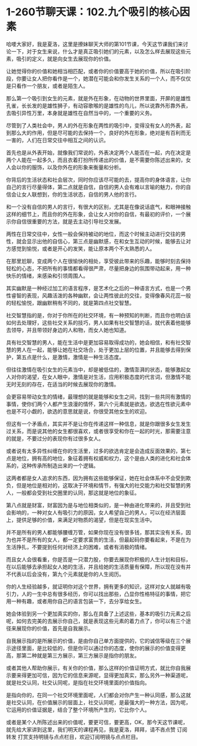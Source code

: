 # 1-260节聊天课：102.九个吸引的核心因素

哈喽大家好，我是夏洛，这里是撩妹聊天大师的第101节课，今天这节课我们来讨论一下，对于女生来说，什么才是真正吸引她们的元素，以及怎么样去展现这些元素，吸引的定义，就是向女生去展现你的价值。

让她觉得你的价值和她相当相匹配，或者你的价值要高于她的价值，所以在吸引阶段，你要让女人把你看作是一个，她潜在可能会和你发生关系的一个人，而不仅仅是只看作一个朋友，或者是陌生人。

那么第一个吸引到女生的元素，就是外在形象，在动物的世界里面，开屏的是雄性孔雀，长长发的是雄性狮子，有动容歌喉的是雄性的鸟儿，所以说靠外形靠外表，去吸引异性万里，本身就是雄性在自然当中的，一个重要的义务。

尽管到了人类社会中，男人的外在形象在两性的吸引中，变得没有女人的外表，起到那么大的作用，但是尽可能的去保持一个，良好的外在形象，绝对是有百利而无一害的，人们在日常交往中相互之间的认识。

首先也是从外表开始，就像我们常说的，外表决定两个人能否在一起，内在决定是两个人能在一起多久，而且衣着打扮所传递出的价值，是不需要你陈述出来的，女人会以你的服饰，以及你外在的形象来衡量和分析。

你背后的生活状态和社会层次，同时你应该尽可能的去，提高你的身体语言，让你自己的言行尽量得体，第二点就是自信，自信的男人会有难以言喻的魅力，你的自信会让女人联想到，你的生活状态，自信的男人他的言行。

和一个没有自信的男人的言行，有很大的区别，尤其是在像说话底气，和眼神接触这样的细节上，而且你的外在形象，会让女人对你的自信，有最初的评价，一个展示你自信很重要的方法，就是去主动引导社交发展。

两性在日常交往中，女性一般会保持被动的地位，而这个时候主动进行交往的男性，就会显示出他的自信心，第三点是幽默感，在和女生互动的时候，能够去让对方感觉到愉悦，或者是开心的发笑，能让原本两个不太熟悉的人。

在那里尬聊，变成两个人在很愉快的相处，享受彼此带来的乐趣，能够时刻去保持轻松的心态，不把所有的事情都看得很严肃，尽量把身边的氛围带动起来，用一种快乐的情绪，来感染和引领周围人。

其实幽默是一种经过加工的语言程序，是艺术化之后的一种语言方式，也是一个男性睿智的表现，风趣活泼的各种幽默，会让两性彼此的交往，变得像春风花蕊一般的轻松愉悦，跟幽默稍有不同的，就是第四点社交智慧。

社交智慧指的是，你对于你所在的社交环境，有一种预知的判断，而且你也明白该如何去处理好，这些社交关系的技巧，男人如果有社交智慧的话，就代表着他能够去领导，并且带领好身边的人和物，而女人她也知道。

具有社交智慧的男人，能在生活中是更加容易取得成功的，她会相信，和有社交智慧的男人在一起，能够让她在社交场合，处于更加上层的位置，并且能够去得到保护，第五点是什么，是激情，激情是一种生活态度。

但往往激情在吸引女生的元素当中，却是被低估的，激情澎湃的状态，能够激起女人对你的渴望，在女人眼中，激情是对生活，应用积极态度的代言词，但激情不能无时无刻的存在，在适当的时候去展现你的激情。

会更容易带动女生的情绪，最理想的就是能够和女生之间，找到一些共同有激情的事情，使你们两个人都产生浪漫的情怀，第六个元素就是欲选，欲选在性欲元素中也是不可小觑的，欲选的意思就是说，你很受其他女生的欢迎。

但这有一个矛盾点，其实并不是让你在传递这样一种信息，就是你跟很多女生发生过关系，而是说其他的女生都很喜欢，或者很享受和你在一起的时光，那需要注意的就是，不要过分的表现你有过很多女人。

或者说有太多异性纠缠在你的生活里，过多的欲选肯定是会造成反面效果的，第七点是地位，拥有高的地位，象征着拥有权威和权力，这个是由人类的进化和社会体系的，这种传承所制造出来的一个逻辑。

这两者都是女人追求的东西，因为拥有这些能够保证，她在社会体系中不会受到欺负，但是地位是相对的，这取决于环境和情节，有强大的社交能力和社交智慧的男人，一般都会受到社交圈里的认同，那这就是地位的象征。

第八点就是财富，财富因为是与地位相类似的，是一种由进化带来的，并且受到社会影响的，一种对女人有吸引力的原因，女人希望自己的男人，可以在经济层面上，提供足够的价值，来满足对物质的渴望，但是在现实生活中。

并不是所有的男人都能够腰缠万管，如果你现在没有很多钱，那其实没有关系，因为也并不是所有的女人，都一定要求富贵的生活，但最起码你要看起来，不是在为生活挣扎，不要提到任何对经济上的困难，或者有消极的情绪。

而且女人会很看重，你是否是一只潜力股，你要去展现你积极的人生计划和目标，在以后能够去承担起女人她的生活，并且给她的生活质量有保障，所以现在没有并不代表以后会没有，第九个元素就是你的人生阅历。

你的人生经验越多，就证明你对这个世界，拥有更多的知识，这样对女人就越有吸引力，人的一生中总有很多经历，你可以找出那些，凸显你性格特征的事情，把它用一种有趣，或者用你自己的语言包装一下，去分享给女生。

她会体验到另一个更加真实的你，那么在具备了上述这些，基本的吸引力元素之后呢，如何去完美的去展示你自己，就是表现这些元素的着力点了，你可以有三个途径来展现你的价值，首先是自我展示。

自我展示指的是所展示的价值，是由你自己单方面提供的，它的诚信等级在三个展示途径里面，是比较低的，但是你可以通过你的态度，使你的展示的价值变得更高，那第二种就是第三方展示，第三方展示是指你的朋友。

或者其他人帮助你展示，有关你的价值，那么这样的价值证明方式，就比你自我展示要来得更加可信，因为它的信息来源呢，显得更加真实，那么另外一种渠道呢，就是社交认同，社交认同呢，是指在社交环境里面的价值指向。

是指向你的，在同一个社交环境里面呢，人们都会对你产生一种认同感，那么这就是社交认同，在价值展示的层面上，社交认同呢，是最强大的一种方法，因为呢，它运用的价值证据是，结合了整个环境所产生的，它比你个人。

或者是某个人所陈述出来的价值呢，要更可信，要更高，OK，那今天这节课呢，就先给大家讲到这里，我们明天的课程再见，我是夏洛，拜拜，请不吝点赞 订阅 转发 打赏支持明镜与点点栏目，欢迎订阅明镜与点点栏目。

